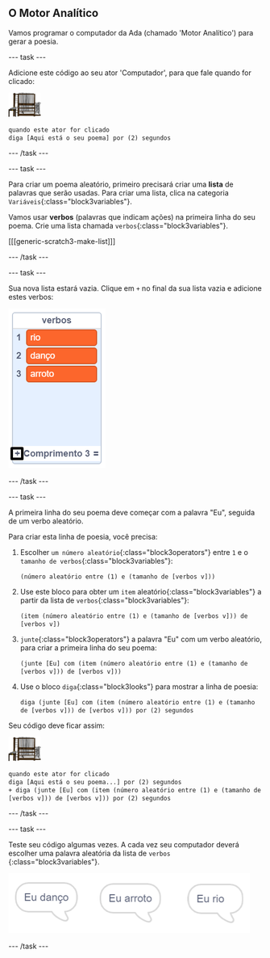 ## O Motor Analítico

Vamos programar o computador da Ada (chamado 'Motor Analítico') para gerar a poesia.

\--- task \---

Adicione este código ao seu ator 'Computador', para que fale quando for clicado:

![ator Computador](images/computer-sprite.png)

```blocks3
quando este ator for clicado
diga [Aqui está o seu poema] por (2) segundos
```

\--- /task \---

\--- task \---

Para criar um poema aleatório, primeiro precisará criar uma **lista** de palavras que serão usadas. Para criar uma lista, clica na categoria `Variáveis`{:class="block3variables"}.

Vamos usar **verbos** (palavras que indicam ações) na primeira linha do seu poema. Crie uma lista chamada `verbos`{:class="block3variables"}.

[[[generic-scratch3-make-list]]]

\--- /task \---

\--- task \---

Sua nova lista estará vazia. Clique em `+` no final da sua lista vazia e adicione estes verbos:

![lista com o + destacado](images/poetry-verbs-annotated.png)

\--- /task \---

\--- task \---

A primeira linha do seu poema deve começar com a palavra "Eu", seguida de um verbo aleatório.

Para criar esta linha de poesia, você precisa:

1. Escolher `um número aleatório`{:class="block3operators"} entre `1` e o `tamanho de verbos`{:class="block3variables"}:
    
    ```blocks3
    (número aleatório entre (1) e (tamanho de [verbos v]))
    ```

2. Use este bloco para obter um `item` aleatório{:class="block3variables"} a partir da lista de `verbos`{:class="block3variables"}:
    
    ```blocks3
    (item (número aleatório entre (1) e (tamanho de [verbos v])) de [verbos v])
    ```

3. `junte`{:class="block3operators"} a palavra "Eu" com um verbo aleatório, para criar a primeira linha do seu poema:
    
    ```blocks3
    (junte [Eu] com (item (número aleatório entre (1) e (tamanho de [verbos v])) de [verbos v]))
    ```

4. Use o bloco `diga`{:class="block3looks"} para mostrar a linha de poesia:
    
    ```blocks3
    diga (junte [Eu] com (item (número aleatório entre (1) e (tamanho de [verbos v])) de [verbos v])) por (2) segundos
    ```

Seu código deve ficar assim:

![ator Computador](images/computer-sprite.png)

```blocks3
quando este ator for clicado
diga [Aqui está o seu poema...] por (2) segundos
+ diga (junte [Eu] com (item (número aleatório entre (1) e (tamanho de [verbos v])) de [verbos v])) por (2) segundos
```

\--- /task \---

\--- task \---

Teste seu código algumas vezes. A cada vez seu computador deverá escolher uma palavra aleatória da lista de `verbos` {:class="block3variables"}.

![3 balões de fala dizendo coisas diferentes](images/poetry-random-test.png)

\--- /task \---